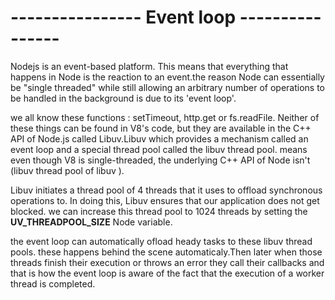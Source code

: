 
# ---------------- Event loop ----------------

Nodejs is an event-based platform. This means that everything that happens in Node is the reaction to an event.the reason Node can essentially be "single threaded" while still allowing an arbitrary number of operations to be handled in the background is due to its 'event loop'.

we all know these functions : setTimeout, http.get or fs.readFile. Neither of these things can be found in V8's code, but they are available in the C++ API of Node.js called Libuv.Libuv which provides a mechanism called an event loop and  a special thread pool called the libuv thread pool. means even though V8 is single-threaded, the underlying C++ API of Node isn't (libuv thread pool of libuv ).

Libuv initiates a thread pool of 4 threads that it uses to offload synchronous operations to. In doing this, Libuv ensures that our application does not get blocked. we can increase this thread pool to 1024 threads by setting the **UV_THREADPOOL_SIZE** Node variable. 

the event loop can automatically ofload heady tasks to these libuv thread pools. these happens behind the scene automaticaly.Then later when those threads finish their execution or throws an error they call their callbacks and that is how the event loop is aware of the fact that the execution of a worker thread is completed.